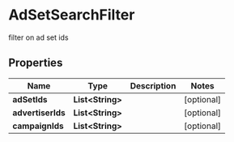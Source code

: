 

# AdSetSearchFilter

filter on ad set ids

## Properties

Name | Type | Description | Notes
------------ | ------------- | ------------- | -------------
**adSetIds** | **List&lt;String&gt;** |  |  [optional]
**advertiserIds** | **List&lt;String&gt;** |  |  [optional]
**campaignIds** | **List&lt;String&gt;** |  |  [optional]



